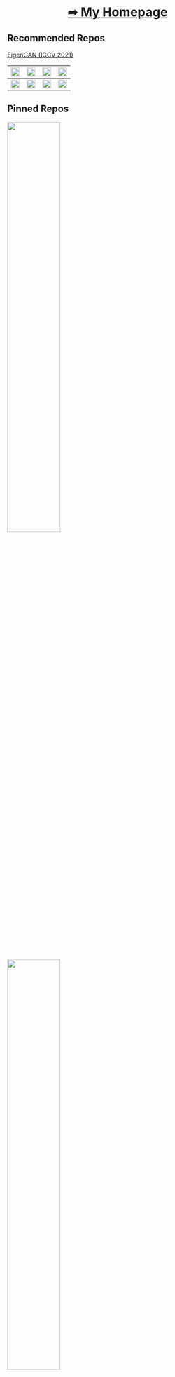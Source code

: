 # <p align="center"> [➦ My Homepage](https://lynnho.github.io/) </p>


## Recommended Repos

[EigenGAN (ICCV 2021)](https://github.com/LynnHo/EigenGAN-Tensorflow)

|  <img src="https://github.com/LynnHo/EigenGAN-Tensorflow/blob/main/pics/attributes_gif_face/celeba_3-4_bangs.gif" width="100%">   | <img src="https://github.com/LynnHo/EigenGAN-Tensorflow/blob/main/pics/attributes_gif_face/celeba_4-1_pose.gif" width="100%"> | <img src="https://github.com/LynnHo/EigenGAN-Tensorflow/blob/main/pics/attributes_gif_face/celeba_4-4_lighting.gif" width="100%"> | <img src="https://github.com/LynnHo/EigenGAN-Tensorflow/blob/main/pics/attributes_gif_face/celeba_4-5_smiling.gif" width="100%"> |
|                                                               :-:                                                                |                                                             :-:                                                              |                                                               :-:                                                                |                                                               :-:                                                               |
| <img src="https://github.com/LynnHo/EigenGAN-Tensorflow/blob/main/pics/attributes_gif_anime/2-5_painting_style.gif" width="100%"> |    <img src="https://github.com/LynnHo/EigenGAN-Tensorflow/blob/main/pics/attributes_gif_anime/3-5_pose.gif" width="100%">    |   <img src="https://github.com/LynnHo/EigenGAN-Tensorflow/blob/main/pics/attributes_gif_anime/5-1_hair_color.gif" width="100%">   |      <img src="https://github.com/LynnHo/EigenGAN-Tensorflow/blob/main/pics/attributes_gif_anime/6-1_hue.gif" width="100%">      |


## Pinned Repos

[<img width="49%" align="center" src="https://github-readme-stats.vercel.app/api/pin/?username=LynnHo&repo=EigenGAN-Tensorflow&description_lines_count=2" />](https://github.com/LynnHo/EigenGAN-Tensorflow)
&nbsp;&nbsp;
[<img width="49%" align="center" src="https://github-readme-stats.vercel.app/api/pin/?username=LynnHo&repo=Matrix-Calculus-Tutorial&description_lines_count=2" />](https://github.com/LynnHo/Matrix-Calculus-Tutorial)

[<img width="49%" align="center" src="https://github-readme-stats.vercel.app/api/pin/?username=LynnHo&repo=AttGAN-Tensorflow&description_lines_count=2" />](https://github.com/LynnHo/AttGAN-Tensorflow)
&nbsp;&nbsp;
[<img width="49%" align="center" src="https://github-readme-stats.vercel.app/api/pin/?username=LynnHo&repo=DCGAN-LSGAN-WGAN-GP-DRAGAN-Tensorflow-2&description_lines_count=2" />](https://github.com/LynnHo/DCGAN-LSGAN-WGAN-GP-DRAGAN-Tensorflow-2)

[<img width="49%" align="center" src="https://github-readme-stats.vercel.app/api/pin/?username=LynnHo&repo=PA-GAN-Tensorflow&description_lines_count=2" />](https://github.com/LynnHo/PA-GAN-Tensorflow)
&nbsp;&nbsp;
[<img width="49%" align="center" src="https://github-readme-stats.vercel.app/api/pin/?username=LynnHo&repo=CycleGAN-Tensorflow-2&description_lines_count=2" />](https://github.com/LynnHo/CycleGAN-Tensorflow-2)
